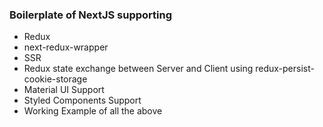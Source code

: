 ### Boilerplate of NextJS supporting
- Redux
- next-redux-wrapper
- SSR
- Redux state exchange between Server and Client using redux-persist-cookie-storage
- Material UI Support
- Styled Components Support
- Working Example of all the above